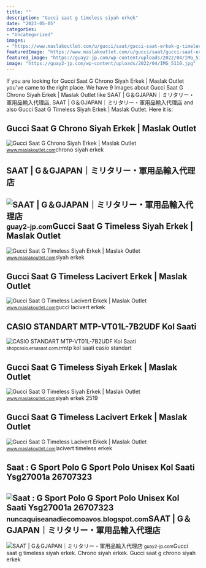 ```yaml
---
title: ""
description: "Gucci saat g timeless siyah erkek"
date: "2023-05-05"
categories:
- "Uncategorized"
images:
- "https://www.maslakoutlet.com/u/gucci/saat/gucci-saat-erkek-g-timeless-gg-embossed-watch-siyah.jpg"
featuredImage: "https://www.maslakoutlet.com/u/gucci/saat/gucci-saat-erkek-g-timeless-watch-siyah.jpg"
featured_image: "https://guay2-jp.com/wp-content/uploads/2022/04/IMG_5112.jpg"
image: "https://guay2-jp.com/wp-content/uploads/2022/04/IMG_5110.jpg"
---
```


If you are looking for Gucci Saat G Chrono Siyah Erkek | Maslak Outlet you've came to the right place. We have 9 Images about Gucci Saat G Chrono Siyah Erkek | Maslak Outlet like SAAT | G＆GJAPAN｜ミリタリー・軍用品輸入代理店, SAAT | G＆GJAPAN｜ミリタリー・軍用品輸入代理店 and also Gucci Saat G Timeless Siyah Erkek | Maslak Outlet. Here it is:

Gucci Saat G Chrono Siyah Erkek | Maslak Outlet
-----------------------------------------------

 ![Gucci Saat G Chrono Siyah Erkek | Maslak Outlet](https://www.maslakoutlet.com/u/gucci/saat/gucci-erkek-saat-g-chrono-collection-pvd-watch-siyah-3.jpg) <small>www.maslakoutlet.com</small>chrono siyah erkek

SAAT | G＆GJAPAN｜ミリタリー・軍用品輸入代理店
------------------------------

 ![SAAT | G＆GJAPAN｜ミリタリー・軍用品輸入代理店](https://guay2-jp.com/wp-content/uploads/2022/04/IMG_5110.jpg) <small>guay2-jp.com</small>Gucci Saat G Timeless Siyah Erkek | Maslak Outlet
-------------------------------------------------

 ![Gucci Saat G Timeless Siyah Erkek | Maslak Outlet](https://www.maslakoutlet.com/u/gucci/saat/gucci-saat-erkek-g-timeless-gg-embossed-watch-siyah.jpg) <small>www.maslakoutlet.com</small>siyah erkek

Gucci Saat G Timeless Lacivert Erkek | Maslak Outlet
----------------------------------------------------

 ![Gucci Saat G Timeless Lacivert Erkek | Maslak Outlet](https://www.maslakoutlet.com/u/gucci/saat/gucci-erkek-saat-g-timeless-38mm-armbanduhr-beyaz-kirmizi-lacivert-3.jpg) <small>www.maslakoutlet.com</small>gucci lacivert erkek

CASIO STANDART MTP-VT01L-7B2UDF Kol Saati
-----------------------------------------

 ![CASIO STANDART MTP-VT01L-7B2UDF Kol Saati](https://img.ersacloud.com/product/l/mtp-vt01l-7b2udf.jpg) <small>shopcasio.ersasaat.com.tr</small>mtp kol saati casio standart

Gucci Saat G Timeless Siyah Erkek | Maslak Outlet
-------------------------------------------------

 ![Gucci Saat G Timeless Siyah Erkek | Maslak Outlet](https://www.maslakoutlet.com/u/gucci/saat/gucci-saat-erkek-g-timeless-watch-siyah.jpg) <small>www.maslakoutlet.com</small>siyah erkek 2519

Gucci Saat G Timeless Lacivert Erkek | Maslak Outlet
----------------------------------------------------

 ![Gucci Saat G Timeless Lacivert Erkek | Maslak Outlet](https://www.maslakoutlet.com/u/gucci/saat/gucci-erkek-saat-g-timeless-38mm-armbanduhr-beyaz-kirmizi-lacivert.jpg) <small>www.maslakoutlet.com</small>lacivert timeless erkek

Saat : G Sport Polo G Sport Polo Unisex Kol Saati Ysg27001a 26707323
--------------------------------------------------------------------

 ![Saat : G Sport Polo G Sport Polo Unisex Kol Saati Ysg27001a 26707323](https://i.ytimg.com/vi/I7SONKXJRfg/maxresdefault.jpg) <small>nuncaquiseanadiecomoavos.blogspot.com</small>SAAT | G＆GJAPAN｜ミリタリー・軍用品輸入代理店
------------------------------

 ![SAAT | G＆GJAPAN｜ミリタリー・軍用品輸入代理店](https://guay2-jp.com/wp-content/uploads/2022/04/IMG_5112.jpg) <small>guay2-jp.com</small>Gucci saat g timeless siyah erkek. Chrono siyah erkek. Gucci saat g chrono siyah erkek
